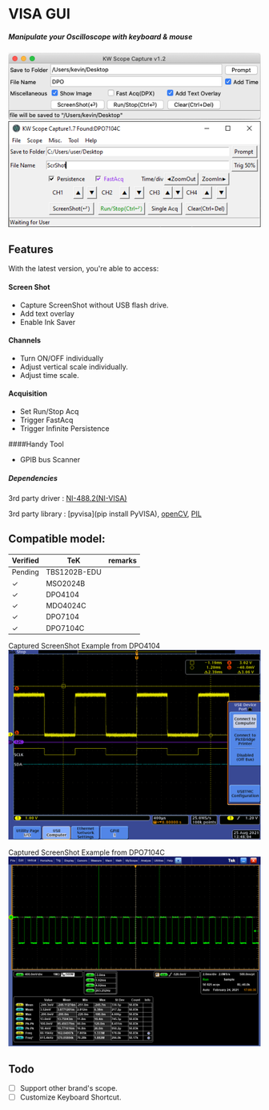 # VISA GUI
##### Manipulate your Oscilloscope with keyboard & mouse

![mac_GUI screen shot](img/scrshot/macGUI.png)
![win_GUI screen shot](img/scrshot/v1.7scrshot.PNG)

## Features
With the latest version, you're able to access:

#### Screen Shot
* Capture ScreenShot without USB flash drive.
* Add text overlay
* Enable Ink Saver

#### Channels
* Turn ON/OFF individually
* Adjust vertical scale individually.
* Adjust time scale.

#### Acquisition
* Set Run/Stop Acq
* Trigger FastAcq
* Trigger Infinite Persistence

####Handy Tool
* GPIB bus Scanner

##### Dependencies
3rd party driver : [NI-488.2(NI-VISA)](https://www.ni.com/en-us/support/downloads/drivers/download.ni-488-2.html#306147)

3rd party library : [pyvisa](pip install PyVISA), [openCV](https://pypi.org/project/opencv-python/), [PIL](https://pypi.org/project/Pillow/)

## Compatible model:

|Verified| TeK           | remarks  |
|--------|---------------|---|
|Pending | TBS1202B-EDU  |   |
|&check; | MSO2024B      |   |
|&check; | DPO4104       |   |
|&check; | MDO4024C      |   |
|&check; | DPO7104       |   |
|&check; | DPO7104C      |   |

Captured ScreenShot Example from DPO4104
![Scope screen shot](img/scrshot/DPO4104.png)

Captured ScreenShot Example from DPO7104C
![Scope screen shot](img/scrshot/test.png)

## Todo
- [ ] Support other brand's scope.
- [ ] Customize Keyboard Shortcut.